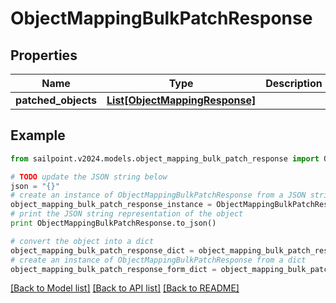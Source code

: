# ObjectMappingBulkPatchResponse


## Properties

Name | Type | Description | Notes
------------ | ------------- | ------------- | -------------
**patched_objects** | [**List[ObjectMappingResponse]**](ObjectMappingResponse.md) |  | [optional] 

## Example

```python
from sailpoint.v2024.models.object_mapping_bulk_patch_response import ObjectMappingBulkPatchResponse

# TODO update the JSON string below
json = "{}"
# create an instance of ObjectMappingBulkPatchResponse from a JSON string
object_mapping_bulk_patch_response_instance = ObjectMappingBulkPatchResponse.from_json(json)
# print the JSON string representation of the object
print ObjectMappingBulkPatchResponse.to_json()

# convert the object into a dict
object_mapping_bulk_patch_response_dict = object_mapping_bulk_patch_response_instance.to_dict()
# create an instance of ObjectMappingBulkPatchResponse from a dict
object_mapping_bulk_patch_response_form_dict = object_mapping_bulk_patch_response.from_dict(object_mapping_bulk_patch_response_dict)
```
[[Back to Model list]](../README.md#documentation-for-models) [[Back to API list]](../README.md#documentation-for-api-endpoints) [[Back to README]](../README.md)


